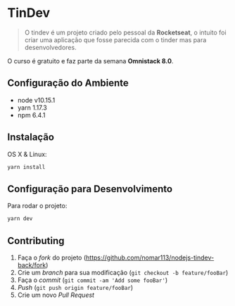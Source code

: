 # TinDev
> O tindev é um projeto criado pelo pessoal da **Rocketseat**, o intuito foi criar uma aplicação que fosse parecida com o tinder mas para desenvolvedores. 

O curso é gratuito e faz parte da semana **Omnistack 8.0**. 

## Configuração do Ambiente

- node v10.15.1
- yarn 1.17.3
- npm 6.4.1

## Instalação

OS X & Linux:

```sh
yarn install
```

## Configuração para Desenvolvimento

Para rodar o projeto:

```sh
yarn dev
```


## Contributing

1. Faça o _fork_ do projeto (https://github.com/nomar113/nodejs-tindev-back/fork)
2. Crie um _branch_ para sua modificação (`git checkout -b feature/fooBar`)
3. Faça o _commit_ (`git commit -am 'Add some fooBar'`)
4. _Push_ (`git push origin feature/fooBar`)
5. Crie um novo _Pull Request_